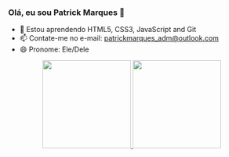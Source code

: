 ### Olá, eu sou Patrick Marques 👋

- 🌱 Estou aprendendo HTML5, CSS3, JavaScript and Git
- 📫 Contate-me no e-mail: patrickmarques_adm@outlook.com
- 😄 Pronome: Ele/Dele


<div align="center">
  <a href="https://github.com/PkMs7">
  <img height="180em" src="https://github-readme-stats.vercel.app/api?username=PkMs7&show_icons=true&theme=dark&include_all_commits=true&count_private=true"/>
  <img height="180em" src="https://github-readme-stats.vercel.app/api/top-langs/?username=PkMs7&layout=compact&langs_count=7&theme=dark"/>
</div>
